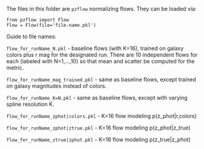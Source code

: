 The files in this folder are `pzflow` normalizing flows. They can be loaded via:
```
from pzflow import Flow
flow = Flow(file='file-name.pkl')
```

Guide to file names:

`flow_for_runName_N.pkl` - baseline flows (with K=16), trained on galaxy colors plus r mag for the designated run. 
There are 10 independent flows for each (labeled with N=1,...,10) so that mean and scatter be computed for the metric.

`flow_for_runName_mag_trained.pkl` - same as baseline flows, except trained on galaxy magnitudes instead of colors.

`flow_for_runName_K=N.pkl` - same as baseline flows, except with varying spline resolution K.

`flow_for_runName_zphot|colors.pkl` - K=16 flow modeling p(z_phot|r,colors)

`flow_for_runName_zphot|ztrue.pkl` - K=16 flow modeling p(z_phot|z_true)

`flow_for_runName_ztrue|zphot.pkl` - K=16 flow modeling p(z_true|z_phot)